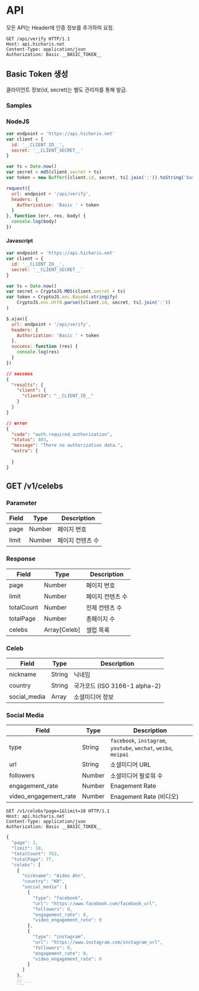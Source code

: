 # API

모든 API는 Header에 인증 정보를 추가하여 요청.

```
GET /api/verify HTTP/1.1
Host: api.hicharis.net
Content-Type: application/json
Authorization: Basic __BASIC_TOKEN__
```

## Basic Token 생성

클라이언트 정보(id, secret)는 별도 관리자를 통해 발급.

### Samples

### NodeJS
```javascript
var endpoint = 'https://api.hicharis.net'
var client = {
  id: '__CLIENT_ID__',
  secret: '__CLIENT_SECRET__'
}

var ts = Date.now()
var secret = md5(client.secret + ts)
var token = new Buffer([client.id, secret, ts].join(':')).toString('base64')

request({
  url: endpoint + '/api/verify',
  headers: {
    Authorization: 'Basic ' + token
  }
}, function (err, res, body) {
  console.log(body)
})
```

#### Javascript
```javascript
var endpoint = 'https://api.hicharis.net'
var client = {
  id: '__CLIENT_ID__',
  secret: '__CLIENT_SECRET__'
}

var ts = Date.now()
var secret = CryptoJS.MD5(client.secret + ts)
var token = CryptoJS.enc.Base64.stringify(
    CryptoJS.enc.Utf8.parse([client.id, secret, ts].join(':'))
)

$.ajax({
  url: endpoint + '/api/verify',
  headers: {
    Authorization: 'Basic ' + token
  },
  success: function (res) {
    console.log(res)
  }
})
```

```json
// success
{
  "results": {
    "client": {
      "clientId": "__CLIENT_ID__"
    }
  }
}

// error
{
  "code": "auth.required_authorization",
  "status": 403,
  "message": "There no authorization data.",
  "extra": {
    
  }
}
```

## GET /v1/celebs

### Parameter

Field | Type | Description
---|---|---
page | Number | 페이지 번호
limit | Number | 페이지 컨텐츠 수

### Response

Field | Type | Description
---|---|---
page | Number | 페이지 번호
limit | Number | 페이지 컨텐츠 수
totalCount | Number | 전체 컨텐츠 수
totalPage | Number | 총페이지 수
celebs | Array[Celeb] | 셀럽 목록

### Celeb

Field | Type | Description
---|---|---
nickname | String | 닉네임
country | String | 국가코드 (ISO 3166-1 alpha-2)
social_media | Array | 소셜미디어 정보

### Social Media
Field | Type | Description
---|---|---
type | String | `facebook`, `instagram`, `youtube`, `wechat`, `weibo`, `meipai`
url | String | 소셜미디어 URL
followers | Number | 소셜미디어 팔로워 수
engagement_rate | Number | Enagement Rate
video_engagement_rate | Number | Enagement Rate (비디오)

```
GET /v1/celebs?page=1&limit=10 HTTP/1.1
Host: api.hicharis.net
Content-Type: application/json
Authorization: Basic __BASIC_TOKEN__
```

```javascript
{
  "page": 1,
  "limit": 10,
  "totalCount": 762,
  "totalPage": 77,
  "celebs": [
    {
      "nickname": "Aiden Ahn",
      "country": "KR",
      "social_media": [
        {
          "type": "facebook",
          "url": "https://www.facebook.com/facebook_url",
          "followers": 0,
          "engagement_rate": 0,
          "video_engagement_rate": 0
        },
        {
          "type": "instagram",
          "url": "https://www.instagram.com/instagram_url",
          "followers": 0,
          "engagement_rate": 0,
          "video_engagement_rate": 0
        }
      ]
    },
    // ...
    ```
